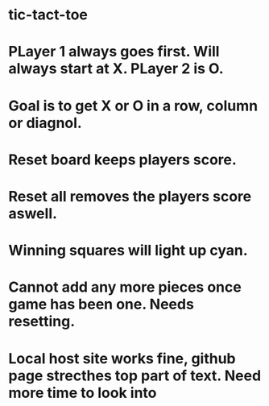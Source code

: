 # tic-tact-toe

# PLayer 1 always goes first. Will always start at X. PLayer 2 is O.

# Goal is to get X or O in a row, column or diagnol.

# Reset board keeps players score.

# Reset all removes the players score aswell.

# Winning squares will light up cyan.

# Cannot add any more pieces once game has been one. Needs resetting.

#

# Local host site works fine, github page strecthes top part of text. Need more time to look into
